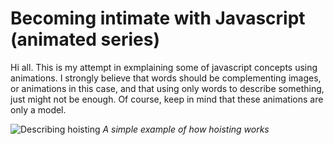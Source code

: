 # Becoming intimate with Javascript (animated series)

Hi all. This is my attempt in exmplaining some of javascript concepts using animations. I strongly believe that words should be complementing images, or animations in this case, and that using only words to describe something, just might not be enough. Of course, keep in mind that these animations are only a model. 

![Describing hoisting](two.gif)
*A simple example of how hoisting works*
